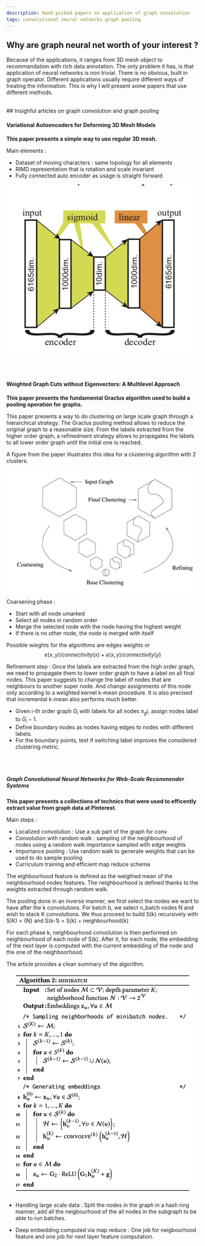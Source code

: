 ```yaml
---
description: Hand picked papers on application of graph convolution
tags: convolutional neural networks graph pooling 
---
```


## Why are graph neural net worth of your interest ?

Because of the applications, it ranges from 3D mesh object to recommandation with rich data annotation.
The only problem it has, is that application of neural networks is non trivial. There is no obvious, built in graph operator.
Different applications usually require different ways of treating the information.
This is why I will present some papers that use different methods.


<br/>
## Insighful articles on graph convolution and graph pooling

#### Variational Autoencoders for Deforming 3D Mesh Models

__This paper presents a simple way to use regular 3D mesh.__

Main elements : 
- Dataset of moving characters : same topology for all elements
- RIMD representation that is rotation and scale invariant
- Fully connected auto encoder as usage is straight forward

![A simple fully connected approach](/assets/images/simple_autoencoder.png)


<br/><br/>
#### Weighted Graph Cuts without Eigenvectors: A Multilevel Approach

__This paper presents the fundamental Graclus algorithm used to build a pooling operation for graphs.__

This paper presents a way to do clustering on large scale graph through a hierarchical strategy.
The Graclus pooling method allows to reduce the original graph to a reasonable size. From the labels extracted from the higher order graph, a refinedment strategy allows to propagates the labels to all lower order graph until the initial one is reached.

A figure from the paper illustrates this idea for a clustering algorithm with 2 clusters.

![graclus steps](/assets/images/graclus_fig.png)

Coarsening phase : 
- Start with all node umarked
- Select all nodes in random order
- Merge the selected node with the node having the highest weight
- If there is no other node, the node is merged with itself

Possible wieghts for the algorithms are edges weights or 
$$ e(x, y) / connectivity(x) + e(x, y) / connectivity(y) $$

Refinement step :
Once the labels are extracted from the high order graph, we need to propagate them to lower order graph to have a label on all final nodes.
This paper suggests to change the label of nodes that are neighbours to another super node. And change assignments of this node only according to a weighted kernel k-mean procedure. It is also precised that incremental k-mean also performs much better.

- Given i-th order graph $G_i$ with labels for all nodes $n_gi$, assign nodes label to $G_i-1$.
- Define boundary nodes as nodes having edges to nodes with different labels.
- For the boundary points, test if switching label improves the considered clustering metric.

<br/><br/>
##### Graph Convolutional Neural Networks for Web-Scale Recommender Systems

__This paper presents a collections of technics that were used to efficently extract value from graph data at Pinterest.__

Main steps : 
- Localized convolution : Use a sub part of the graph for conv
- Convolution with random walk : sampling of the neighbourhood of nodes using a random walk importance sampled with edge weights
- Importance pooling : Use random walk to generate weights that can be used to do sample pooling
- Curriculum training and efficient map reduce schema


The eighbourhood feature is defined as the weigthed mean of the neighbourhood nodes features. The neighbourhood is defined thanks to the weights extracted through random walk.

The pooling done in an inverse manner, we first select the nodes we want to have after the k convolutions. 
For batch b, we select n_batch nodes N and wish to stack K convolutions. 
We thus proceed to build S(k) recursively with S(K) = {N} and S(k-1) = S(k) + neighbourhood(k)

For each phase k, neighbourhood convolution is then performed on neighbourhood of each node of S(k).
After it, for each node, the embedding of the next layer is computed with the current embedding of the node and the one of the neighboorhood.

The article provides a clean summary of the algorithm.
![algorithm sum up](/assets/images/Algorithm_2.png)

- Handling large scale data : 
Split the nodes in the graph in a hash ring manner, add all the neigbourhood of the all nodes in the subgraph to be able to run batches.

- Deep embedding computed via map reduce : 
One job for neigbourhood feature and one job for next layer feature computation.


